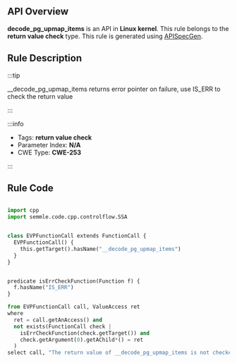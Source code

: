 ---
---


## API Overview
**decode_pg_upmap_items** is an API in **Linux kernel**. This rule belongs to the **return value check** type. This rule is generated using [APISpecGen](../../tools/APISpecGen).
## Rule Description

:::tip

__decode_pg_upmap_items returns error pointer on failure, use IS_ERR to check the return value

:::

:::info

- Tags: **return value check**
- Parameter Index: **N/A**
- CWE Type: **CWE-253**

:::

## Rule Code
```python

import cpp
import semmle.code.cpp.controlflow.SSA


class EVPFunctionCall extends FunctionCall {
  EVPFunctionCall() {
    this.getTarget().hasName("__decode_pg_upmap_items")
  }
}


predicate isErrCheckFunction(Function f) {
  f.hasName("IS_ERR") 
}

from EVPFunctionCall call, ValueAccess ret
where
  ret = call.getAnAccess() and
  not exists(FunctionCall check |
    isErrCheckFunction(check.getTarget()) and
    check.getArgument(0).getAChild*() = ret
  )
select call, "The return value of __decode_pg_upmap_items is not checked with IS_ERR."
    
```